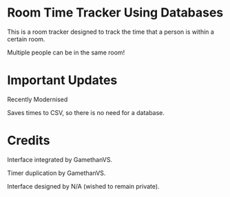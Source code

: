 # Room Time Tracker Using Databases
This is a room tracker designed to track the time that a person is within a certain room.

Multiple people can be in the same room!

# Important Updates
Recently Modernised

Saves times to CSV, so there is no need for a database.

# Credits
Interface integrated by GamethanVS.

Timer duplication by GamethanVS.

Interface designed by N/A (wished to remain private).